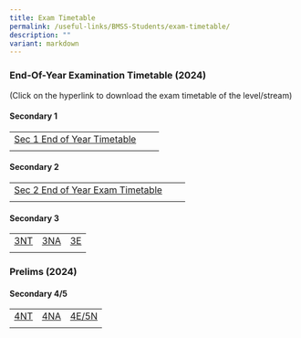 ```yaml
---
title: Exam Timetable
permalink: /useful-links/BMSS-Students/exam-timetable/
description: ""
variant: markdown
---
```

### End-Of-Year Examination Timetable (2024)

(Click on the hyperlink to download the exam timetable of the level/stream)

#### Secondary 1

|  |  |  |
|---|---|---|
| [Sec 1 End of Year Timetable](/files/2024_EOY_EXAMINATION_TIMETABLE_Letter_to_Students_S1.pdf) | | |
|  |  |  |

#### Secondary 2

|  |  |  |
|---|---|---|
| [Sec 2 End of Year Exam Timetable](/files/2024_EOY_EXAMINATION_TIMETABLE_Letter_to_Students_S2.pdf) |  |  |
|  |  |  |

#### Secondary 3

|  |  |  |
|---|---|---|
| [3NT](/files/2024_EOY_EXAMINATION_TIMETABLE_3NT_Updated.pdf) | [3NA](/files/2024_EOY_EXAMINATION_TIMETABLE_Letter_to_Students_S3N.pdf) | [3E](/files/2024_EOY_EXAMINATION_TIMETABLE_3_Express_Updated.pdf) |
|  |  |  |

### Prelims (2024)
#### Secondary 4/5

|  |  |  |
|---|---|---|
|[4NT](/files/2024_PRELIM_EXAMINATION_TIMETABLE_Letter_to_Students_2__24Jun__4NT.pdf) |[4NA](/files/2024_PRELIM_EXAMINATION_TIMETABLE_Letter_to_Students_2__24Jun__4NA.pdf) |[4E/5N](/files/2024_PRELIM_EXAMINATION_TIMETABLE_Letter_to_Students_2__24Jun__4E5N.pdf) |
|  |  |  |